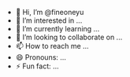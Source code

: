 - 👋 Hi, I’m @fineoneyu
- 👀 I’m interested in ...
- 🌱 I’m currently learning ...
- 💞️ I’m looking to collaborate on ...
- 📫 How to reach me ...
- 😄 Pronouns: ...
- ⚡ Fun fact: ...

<!---
fineoneyu/fineoneyu is a ✨ special ✨ repository because its `README.md` (this file) appears on your GitHub profile.
You can click the Preview link to take a look at your changes.
--->
